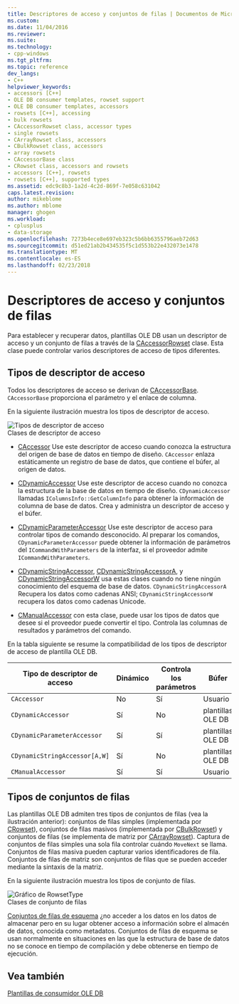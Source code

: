 ```yaml
---
title: Descriptores de acceso y conjuntos de filas | Documentos de Microsoft
ms.custom: 
ms.date: 11/04/2016
ms.reviewer: 
ms.suite: 
ms.technology:
- cpp-windows
ms.tgt_pltfrm: 
ms.topic: reference
dev_langs:
- C++
helpviewer_keywords:
- accessors [C++]
- OLE DB consumer templates, rowset support
- OLE DB consumer templates, accessors
- rowsets [C++], accessing
- bulk rowsets
- CAccessorRowset class, accessor types
- single rowsets
- CArrayRowset class, accessors
- CBulkRowset class, accessors
- array rowsets
- CAccessorBase class
- CRowset class, accessors and rowsets
- accessors [C++], rowsets
- rowsets [C++], supported types
ms.assetid: edc9c8b3-1a2d-4c2d-869f-7e058c631042
caps.latest.revision: 
author: mikeblome
ms.author: mblome
manager: ghogen
ms.workload:
- cplusplus
- data-storage
ms.openlocfilehash: 7273b4ece8e697eb323c5b6bb6355796aeb72d63
ms.sourcegitcommit: d51ed21ab2b434535f5c1d553b22e432073e1478
ms.translationtype: MT
ms.contentlocale: es-ES
ms.lasthandoff: 02/23/2018
---
```

# <a name="accessors-and-rowsets"></a>Descriptores de acceso y conjuntos de filas
Para establecer y recuperar datos, plantillas OLE DB usan un descriptor de acceso y un conjunto de filas a través de la [CAccessorRowset](../../data/oledb/caccessorrowset-class.md) clase. Esta clase puede controlar varios descriptores de acceso de tipos diferentes.  
  
## <a name="accessor-types"></a>Tipos de descriptor de acceso  
 Todos los descriptores de acceso se derivan de [CAccessorBase](../../data/oledb/caccessorbase-class.md). `CAccessorBase` proporciona el parámetro y el enlace de columna.  
  
 En la siguiente ilustración muestra los tipos de descriptor de acceso.  
  
 ![Tipos de descriptor de acceso](../../data/oledb/media/vcaccessortypes.gif "vcaccessortypes")  
Clases de descriptor de acceso  
  
-   [CAccessor](../../data/oledb/caccessor-class.md) Use este descriptor de acceso cuando conozca la estructura del origen de base de datos en tiempo de diseño. `CAccessor` enlaza estáticamente un registro de base de datos, que contiene el búfer, al origen de datos.  
  
-   [CDynamicAccessor](../../data/oledb/cdynamicaccessor-class.md) Use este descriptor de acceso cuando no conozca la estructura de la base de datos en tiempo de diseño. `CDynamicAccessor` llamadas `IColumnsInfo::GetColumnInfo` para obtener la información de columna de base de datos. Crea y administra un descriptor de acceso y el búfer.  
  
-   [CDynamicParameterAccessor](../../data/oledb/cdynamicparameteraccessor-class.md) Use este descriptor de acceso para controlar tipos de comando desconocido. Al preparar los comandos, `CDynamicParameterAccessor` puede obtener la información de parámetros del `ICommandWithParameters` de la interfaz, si el proveedor admite `ICommandWithParameters`.  
  
-   [CDynamicStringAccessor](../../data/oledb/cdynamicstringaccessor-class.md), [CDynamicStringAccessorA](../../data/oledb/cdynamicstringaccessora-class.md), y [CDynamicStringAccessorW](../../data/oledb/cdynamicstringaccessorw-class.md) usa estas clases cuando no tiene ningún conocimiento del esquema de base de datos. `CDynamicStringAccessorA` Recupera los datos como cadenas ANSI; `CDynamicStringAccessorW` recupera los datos como cadenas Unicode.  
  
-   [CManualAccessor](../../data/oledb/cmanualaccessor-class.md) con esta clase, puede usar los tipos de datos que desee si el proveedor puede convertir el tipo. Controla las columnas de resultados y parámetros del comando.  
  
 En la tabla siguiente se resume la compatibilidad de los tipos de descriptor de acceso de plantilla OLE DB.  
  
|Tipo de descriptor de acceso|Dinámico|Controla los parámetros|Búfer|Múltiples descriptores de acceso|  
|-------------------|-------------|--------------------|------------|------------------------|  
|`CAccessor`|No|Sí|Usuario|Sí|  
|`CDynamicAccessor`|Sí|No|plantillas OLE DB|No|  
|`CDynamicParameterAccessor`|Sí|Sí|plantillas OLE DB|No|  
|`CDynamicStringAccessor[A,W]`|Sí|No|plantillas OLE DB|No|  
|`CManualAccessor`|Sí|Sí|Usuario|Sí|  
  
## <a name="rowset-types"></a>Tipos de conjuntos de filas  
 Las plantillas OLE DB admiten tres tipos de conjuntos de filas (vea la ilustración anterior): conjuntos de filas simples (implementada por [CRowset](../../data/oledb/crowset-class.md)), conjuntos de filas masivos (implementada por [CBulkRowset](../../data/oledb/cbulkrowset-class.md)) y conjuntos de filas (se implementa de matriz por [CArrayRowset](../../data/oledb/carrayrowset-class.md)). Captura de conjuntos de filas simples una sola fila controlar cuándo `MoveNext` se llama. Conjuntos de filas masiva pueden capturar varios identificadores de fila. Conjuntos de filas de matriz son conjuntos de filas que se pueden acceder mediante la sintaxis de la matriz.  
  
 En la siguiente ilustración muestra los tipos de conjunto de filas.  
  
 ![Gráfico de RowsetType](../../data/oledb/media/vcrowsettypes.gif "vcrowsettypes")  
Clases de conjunto de filas  
  
 [Conjuntos de filas de esquema](../../data/oledb/obtaining-metadata-with-schema-rowsets.md) ¿no acceder a los datos en los datos de almacenar pero en su lugar obtener acceso a información sobre el almacén de datos, conocida como metadatos. Conjuntos de filas de esquema se usan normalmente en situaciones en las que la estructura de base de datos no se conoce en tiempo de compilación y debe obtenerse en tiempo de ejecución.  
  
## <a name="see-also"></a>Vea también  
 [Plantillas de consumidor OLE DB](../../data/oledb/ole-db-consumer-templates-cpp.md)